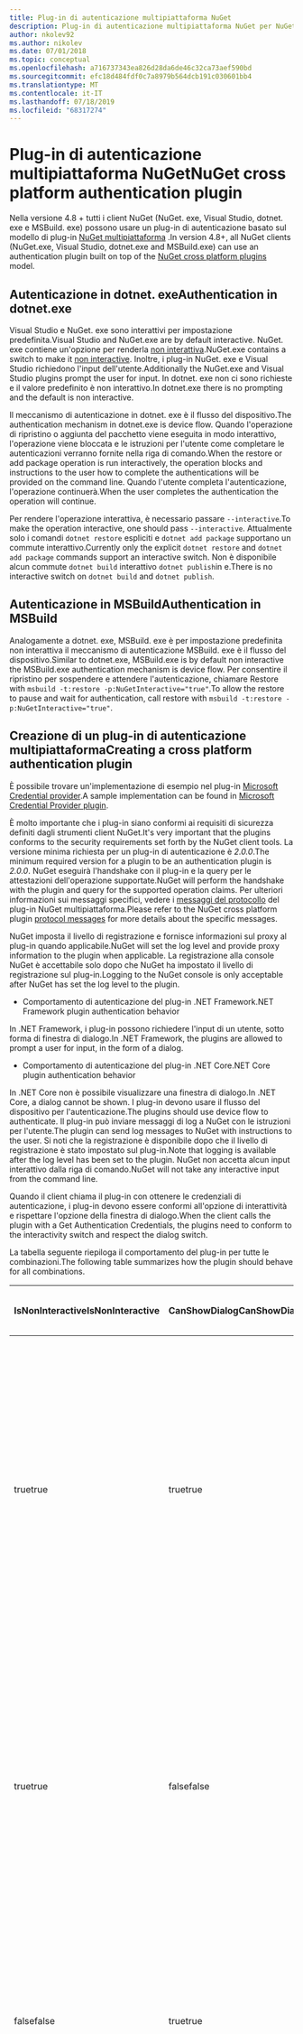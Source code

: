 ```yaml
---
title: Plug-in di autenticazione multipiattaforma NuGet
description: Plug-in di autenticazione multipiattaforma NuGet per NuGet. exe, dotnet. exe, MSBuild. exe e Visual Studio
author: nkolev92
ms.author: nikolev
ms.date: 07/01/2018
ms.topic: conceptual
ms.openlocfilehash: a716737343ea826d28da6de46c32ca73aef590bd
ms.sourcegitcommit: efc18d484fdf0c7a8979b564dcb191c030601bb4
ms.translationtype: MT
ms.contentlocale: it-IT
ms.lasthandoff: 07/18/2019
ms.locfileid: "68317274"
---
```

# <a name="nuget-cross-platform-authentication-plugin"></a><span data-ttu-id="8abfd-103">Plug-in di autenticazione multipiattaforma NuGet</span><span class="sxs-lookup"><span data-stu-id="8abfd-103">NuGet cross platform authentication plugin</span></span>

<span data-ttu-id="8abfd-104">Nella versione 4.8 + tutti i client NuGet (NuGet. exe, Visual Studio, dotnet. exe e MSBuild. exe) possono usare un plug-in di autenticazione basato sul modello di plug-in [NuGet multipiattaforma](NuGet-Cross-Platform-Plugins.md) .</span><span class="sxs-lookup"><span data-stu-id="8abfd-104">In version 4.8+, all NuGet clients (NuGet.exe, Visual Studio, dotnet.exe and MSBuild.exe) can use an authentication plugin built on top of the [NuGet cross platform plugins](NuGet-Cross-Platform-Plugins.md) model.</span></span>

## <a name="authentication-in-dotnetexe"></a><span data-ttu-id="8abfd-105">Autenticazione in dotnet. exe</span><span class="sxs-lookup"><span data-stu-id="8abfd-105">Authentication in dotnet.exe</span></span>

<span data-ttu-id="8abfd-106">Visual Studio e NuGet. exe sono interattivi per impostazione predefinita.</span><span class="sxs-lookup"><span data-stu-id="8abfd-106">Visual Studio and NuGet.exe are by default interactive.</span></span> <span data-ttu-id="8abfd-107">NuGet. exe contiene un'opzione per renderla [non interattiva](../nuget-exe-CLI-Reference.md).</span><span class="sxs-lookup"><span data-stu-id="8abfd-107">NuGet.exe contains a switch to make it [non interactive](../nuget-exe-CLI-Reference.md).</span></span>
<span data-ttu-id="8abfd-108">Inoltre, i plug-in NuGet. exe e Visual Studio richiedono l'input dell'utente.</span><span class="sxs-lookup"><span data-stu-id="8abfd-108">Additionally the NuGet.exe and Visual Studio plugins prompt the user for input.</span></span>
<span data-ttu-id="8abfd-109">In dotnet. exe non ci sono richieste e il valore predefinito è non interattivo.</span><span class="sxs-lookup"><span data-stu-id="8abfd-109">In dotnet.exe there is no prompting and the default is non interactive.</span></span>

<span data-ttu-id="8abfd-110">Il meccanismo di autenticazione in dotnet. exe è il flusso del dispositivo.</span><span class="sxs-lookup"><span data-stu-id="8abfd-110">The authentication mechanism in dotnet.exe is device flow.</span></span> <span data-ttu-id="8abfd-111">Quando l'operazione di ripristino o aggiunta del pacchetto viene eseguita in modo interattivo, l'operazione viene bloccata e le istruzioni per l'utente come completare le autenticazioni verranno fornite nella riga di comando.</span><span class="sxs-lookup"><span data-stu-id="8abfd-111">When the restore or add package operation is run interactively, the operation blocks and instructions to the user how to complete the authentications will be provided on the command line.</span></span>
<span data-ttu-id="8abfd-112">Quando l'utente completa l'autenticazione, l'operazione continuerà.</span><span class="sxs-lookup"><span data-stu-id="8abfd-112">When the user completes the authentication the operation will continue.</span></span>

<span data-ttu-id="8abfd-113">Per rendere l'operazione interattiva, è necessario passare `--interactive`.</span><span class="sxs-lookup"><span data-stu-id="8abfd-113">To make the operation interactive, one should pass `--interactive`.</span></span>
<span data-ttu-id="8abfd-114">Attualmente solo i comandi `dotnet restore` espliciti e `dotnet add package` supportano un commute interattivo.</span><span class="sxs-lookup"><span data-stu-id="8abfd-114">Currently only the explicit `dotnet restore` and `dotnet add package` commands support an interactive switch.</span></span>
<span data-ttu-id="8abfd-115">Non è disponibile alcun commute `dotnet build` interattivo `dotnet publish`in e.</span><span class="sxs-lookup"><span data-stu-id="8abfd-115">There is no interactive switch on `dotnet build` and `dotnet publish`.</span></span>

## <a name="authentication-in-msbuild"></a><span data-ttu-id="8abfd-116">Autenticazione in MSBuild</span><span class="sxs-lookup"><span data-stu-id="8abfd-116">Authentication in MSBuild</span></span>

<span data-ttu-id="8abfd-117">Analogamente a dotnet. exe, MSBuild. exe è per impostazione predefinita non interattiva il meccanismo di autenticazione MSBuild. exe è il flusso del dispositivo.</span><span class="sxs-lookup"><span data-stu-id="8abfd-117">Similar to dotnet.exe, MSBuild.exe is by default non interactive the MSBuild.exe authentication mechanism is device flow.</span></span>
<span data-ttu-id="8abfd-118">Per consentire il ripristino per sospendere e attendere l'autenticazione, chiamare Restore with `msbuild -t:restore -p:NuGetInteractive="true"`.</span><span class="sxs-lookup"><span data-stu-id="8abfd-118">To allow the restore to pause and wait for authentication, call restore with `msbuild -t:restore -p:NuGetInteractive="true"`.</span></span>

## <a name="creating-a-cross-platform-authentication-plugin"></a><span data-ttu-id="8abfd-119">Creazione di un plug-in di autenticazione multipiattaforma</span><span class="sxs-lookup"><span data-stu-id="8abfd-119">Creating a cross platform authentication plugin</span></span>

<span data-ttu-id="8abfd-120">È possibile trovare un'implementazione di esempio nel plug-in [Microsoft Credential provider](https://github.com/Microsoft/artifacts-credprovider).</span><span class="sxs-lookup"><span data-stu-id="8abfd-120">A sample implementation can be found in [Microsoft Credential Provider plugin](https://github.com/Microsoft/artifacts-credprovider).</span></span>

<span data-ttu-id="8abfd-121">È molto importante che i plug-in siano conformi ai requisiti di sicurezza definiti dagli strumenti client NuGet.</span><span class="sxs-lookup"><span data-stu-id="8abfd-121">It's very important that the plugins conforms to the security requirements set forth by the NuGet client tools.</span></span>
<span data-ttu-id="8abfd-122">La versione minima richiesta per un plug-in di autenticazione è *2.0.0*.</span><span class="sxs-lookup"><span data-stu-id="8abfd-122">The minimum required version for a plugin to be an authentication plugin is *2.0.0*.</span></span>
<span data-ttu-id="8abfd-123">NuGet eseguirà l'handshake con il plug-in e la query per le attestazioni dell'operazione supportate.</span><span class="sxs-lookup"><span data-stu-id="8abfd-123">NuGet will perform the handshake with the plugin and query for the supported operation claims.</span></span>
<span data-ttu-id="8abfd-124">Per ulteriori informazioni sui messaggi specifici, vedere i [messaggi del protocollo](NuGet-Cross-Platform-Plugins.md#protocol-messages-index) del plug-in NuGet multipiattaforma.</span><span class="sxs-lookup"><span data-stu-id="8abfd-124">Please refer to the NuGet cross platform plugin [protocol messages](NuGet-Cross-Platform-Plugins.md#protocol-messages-index) for more details about the specific messages.</span></span>

<span data-ttu-id="8abfd-125">NuGet imposta il livello di registrazione e fornisce informazioni sul proxy al plug-in quando applicabile.</span><span class="sxs-lookup"><span data-stu-id="8abfd-125">NuGet will set the log level and provide proxy information to the plugin when applicable.</span></span>
<span data-ttu-id="8abfd-126">La registrazione alla console NuGet è accettabile solo dopo che NuGet ha impostato il livello di registrazione sul plug-in.</span><span class="sxs-lookup"><span data-stu-id="8abfd-126">Logging to the NuGet console is only acceptable after NuGet has set the log level to the plugin.</span></span>

- <span data-ttu-id="8abfd-127">Comportamento di autenticazione del plug-in .NET Framework</span><span class="sxs-lookup"><span data-stu-id="8abfd-127">.NET Framework plugin authentication behavior</span></span>

<span data-ttu-id="8abfd-128">In .NET Framework, i plug-in possono richiedere l'input di un utente, sotto forma di finestra di dialogo.</span><span class="sxs-lookup"><span data-stu-id="8abfd-128">In .NET Framework, the plugins are allowed to prompt a user for input, in the form of a dialog.</span></span>

- <span data-ttu-id="8abfd-129">Comportamento di autenticazione del plug-in .NET Core</span><span class="sxs-lookup"><span data-stu-id="8abfd-129">.NET Core plugin authentication behavior</span></span>

<span data-ttu-id="8abfd-130">In .NET Core non è possibile visualizzare una finestra di dialogo.</span><span class="sxs-lookup"><span data-stu-id="8abfd-130">In .NET Core, a dialog cannot be shown.</span></span> <span data-ttu-id="8abfd-131">I plug-in devono usare il flusso del dispositivo per l'autenticazione.</span><span class="sxs-lookup"><span data-stu-id="8abfd-131">The plugins should use device flow to authenticate.</span></span>
<span data-ttu-id="8abfd-132">Il plug-in può inviare messaggi di log a NuGet con le istruzioni per l'utente.</span><span class="sxs-lookup"><span data-stu-id="8abfd-132">The plugin can send log messages to NuGet with instructions to the user.</span></span>
<span data-ttu-id="8abfd-133">Si noti che la registrazione è disponibile dopo che il livello di registrazione è stato impostato sul plug-in.</span><span class="sxs-lookup"><span data-stu-id="8abfd-133">Note that logging is available after the log level has been set to the plugin.</span></span>
<span data-ttu-id="8abfd-134">NuGet non accetta alcun input interattivo dalla riga di comando.</span><span class="sxs-lookup"><span data-stu-id="8abfd-134">NuGet will not take any interactive input from the command line.</span></span>

<span data-ttu-id="8abfd-135">Quando il client chiama il plug-in con ottenere le credenziali di autenticazione, i plug-in devono essere conformi all'opzione di interattività e rispettare l'opzione della finestra di dialogo.</span><span class="sxs-lookup"><span data-stu-id="8abfd-135">When the client calls the plugin with a Get Authentication Credentials, the plugins need to conform to the interactivity switch and respect the dialog switch.</span></span> 

<span data-ttu-id="8abfd-136">La tabella seguente riepiloga il comportamento del plug-in per tutte le combinazioni.</span><span class="sxs-lookup"><span data-stu-id="8abfd-136">The following table summarizes how the plugin should behave for all combinations.</span></span>

| <span data-ttu-id="8abfd-137">IsNonInteractive</span><span class="sxs-lookup"><span data-stu-id="8abfd-137">IsNonInteractive</span></span> | <span data-ttu-id="8abfd-138">CanShowDialog</span><span class="sxs-lookup"><span data-stu-id="8abfd-138">CanShowDialog</span></span> | <span data-ttu-id="8abfd-139">Comportamento del plug-in</span><span class="sxs-lookup"><span data-stu-id="8abfd-139">Plugin behavior</span></span> |
| ---------------- | ------------- | --------------- |
| <span data-ttu-id="8abfd-140">true</span><span class="sxs-lookup"><span data-stu-id="8abfd-140">true</span></span> | <span data-ttu-id="8abfd-141">true</span><span class="sxs-lookup"><span data-stu-id="8abfd-141">true</span></span> | <span data-ttu-id="8abfd-142">L'opzione IsNonInteractive ha la precedenza sull'opzione della finestra di dialogo.</span><span class="sxs-lookup"><span data-stu-id="8abfd-142">The IsNonInteractive switch takes precedence over the dialog switch.</span></span> <span data-ttu-id="8abfd-143">Il plug-in non è autorizzato a pop una finestra di dialogo.</span><span class="sxs-lookup"><span data-stu-id="8abfd-143">The plugin is not allowed to pop a dialog.</span></span> <span data-ttu-id="8abfd-144">Questa combinazione è valida solo per .NET Framework plug-in</span><span class="sxs-lookup"><span data-stu-id="8abfd-144">This combination is only valid for .NET Framework plugins</span></span> |
| <span data-ttu-id="8abfd-145">true</span><span class="sxs-lookup"><span data-stu-id="8abfd-145">true</span></span> | <span data-ttu-id="8abfd-146">false</span><span class="sxs-lookup"><span data-stu-id="8abfd-146">false</span></span> | <span data-ttu-id="8abfd-147">L'opzione IsNonInteractive ha la precedenza sull'opzione della finestra di dialogo.</span><span class="sxs-lookup"><span data-stu-id="8abfd-147">The IsNonInteractive switch takes precedence over the dialog switch.</span></span> <span data-ttu-id="8abfd-148">Il plug-in non può essere bloccato.</span><span class="sxs-lookup"><span data-stu-id="8abfd-148">The plugin is not allowed to block.</span></span> <span data-ttu-id="8abfd-149">Questa combinazione è valida solo per i plug-in .NET Core</span><span class="sxs-lookup"><span data-stu-id="8abfd-149">This combination is only valid for .NET Core plugins</span></span> |
| <span data-ttu-id="8abfd-150">false</span><span class="sxs-lookup"><span data-stu-id="8abfd-150">false</span></span> | <span data-ttu-id="8abfd-151">true</span><span class="sxs-lookup"><span data-stu-id="8abfd-151">true</span></span> | <span data-ttu-id="8abfd-152">Il plug-in dovrebbe visualizzare una finestra di dialogo.</span><span class="sxs-lookup"><span data-stu-id="8abfd-152">The plugin should show a dialog.</span></span> <span data-ttu-id="8abfd-153">Questa combinazione è valida solo per .NET Framework plug-in</span><span class="sxs-lookup"><span data-stu-id="8abfd-153">This combination is only valid for .NET Framework plugins</span></span> |
| <span data-ttu-id="8abfd-154">false</span><span class="sxs-lookup"><span data-stu-id="8abfd-154">false</span></span> | <span data-ttu-id="8abfd-155">false</span><span class="sxs-lookup"><span data-stu-id="8abfd-155">false</span></span> | <span data-ttu-id="8abfd-156">Il plug-in non deve visualizzare una finestra di dialogo.</span><span class="sxs-lookup"><span data-stu-id="8abfd-156">The plugin should/can not show a dialog.</span></span> <span data-ttu-id="8abfd-157">Il plug-in deve usare il flusso del dispositivo per l'autenticazione registrando un messaggio di istruzione tramite il logger.</span><span class="sxs-lookup"><span data-stu-id="8abfd-157">The plugin should use device flow to authenticate by logging an instruction message via the logger.</span></span> <span data-ttu-id="8abfd-158">Questa combinazione è valida solo per i plug-in .NET Core</span><span class="sxs-lookup"><span data-stu-id="8abfd-158">This combination is only valid for .NET Core plugins</span></span> |

<span data-ttu-id="8abfd-159">Prima di scrivere un plug-in, fare riferimento alle seguenti specifiche.</span><span class="sxs-lookup"><span data-stu-id="8abfd-159">Please refer to the following specs before writing a plugin.</span></span>

- [<span data-ttu-id="8abfd-160">Plug-in di download del pacchetto NuGet</span><span class="sxs-lookup"><span data-stu-id="8abfd-160">NuGet Package Download Plugin</span></span>](https://github.com/NuGet/Home/wiki/NuGet-Package-Download-Plugin)
- [<span data-ttu-id="8abfd-161">Plug-in autenticazione NuGet Cross Plat</span><span class="sxs-lookup"><span data-stu-id="8abfd-161">NuGet cross plat authentication plugin</span></span>](https://github.com/NuGet/Home/wiki/NuGet-cross-plat-authentication-plugin)
